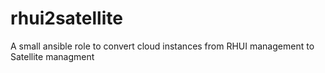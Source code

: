 # rhui2satellite
A small ansible role to convert cloud instances from RHUI management to Satellite managment
